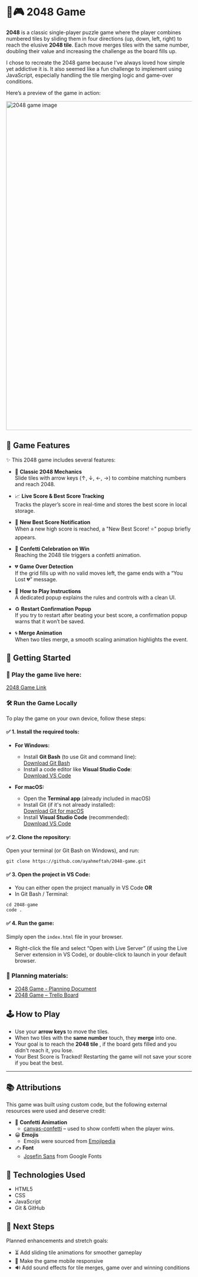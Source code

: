 # 🔢🎮 2048 Game

**2048** is a classic single-player puzzle game where the player combines numbered tiles by sliding them in four directions (up, down, left, right) to reach the elusive **2048 tile**. Each move merges tiles with the same number, doubling their value and increasing the challenge as the board fills up.

I chose to recreate the 2048 game because I’ve always loved how simple yet addictive it is. It also seemed like a fun challenge to implement using JavaScript, especially handling the tile merging logic and game-over conditions.

Here’s a preview of the game in action:

<img width="1227" height="892" alt="2048 game image" src="https://github.com/user-attachments/assets/81366923-68b0-4eea-a0ff-9d8431ba6b8f" />


## 📌 Game Features

✨ This 2048 game includes several features:

- 🎯 **Classic 2048 Mechanics**  
  Slide tiles with arrow keys (↑, ↓, ←, →) to combine matching numbers and reach 2048.

- 📈 **Live Score & Best Score Tracking**  
  Tracks the player’s score in real-time and stores the best score in local storage.

- 🌟 **New Best Score Notification**  
  When a new high score is reached, a "New Best Score! ⭐" popup briefly appears.

- 🎉 **Confetti Celebration on Win**  
  Reaching the 2048 tile triggers a confetti animation.

- 💔 **Game Over Detection**  
  If the grid fills up with no valid moves left, the game ends with a “You Lost 💔” message.

- 📖 **How to Play Instructions**  
  A dedicated popup explains the rules and controls with a clean UI.

- ♻️ **Restart Confirmation Popup**  
  If you try to restart after beating your best score, a confirmation popup warns that it won’t be saved.
  
- 🌀 **Merge Animation**  
  When two tiles merge, a smooth scaling animation highlights the event.



## 🚀 Getting Started

### 🔗 **Play the game live here:** 
[2048 Game Link]()


### 🛠️ Run the Game Locally

To play the game on your own device, follow these steps:

#### ✅ 1. Install the required tools:

- **For Windows:**
  - Install **Git Bash** (to use Git and command line):  
    [Download Git Bash](https://git-scm.com/download/win)
  - Install a code editor like **Visual Studio Code**:  
    [Download VS Code](https://code.visualstudio.com/)

- **For macOS:**
  - Open the **Terminal app** (already included in macOS)
  - Install Git (if it's not already installed):  
    [Download Git for macOS](https://git-scm.com/download/mac)
  - Install **Visual Studio Code** (recommended):  
    [Download VS Code](https://code.visualstudio.com/)

#### ✅ 2. Clone the repository:

Open your terminal (or Git Bash on Windows), and run:

```
git clone https://github.com/ayahmeftah/2048-game.git
```

#### ✅ 3. Open the project in VS Code:

- You can either open the project manually in VS Code
  **OR**
- In Git Bash / Terminal:
```
cd 2048-game
code .
```

#### ✅ 4. Run the game:
Simply open the ```index.html``` file in your browser.
- Right-click the file and select “Open with Live Server” (if using the Live Server extension in VS Code), or double-click to launch in your default browser.

### 📝 Planning materials:
- [2048 Game - Planning Document](https://docs.google.com/document/d/1MtmlmT9vYn7UBWe6s-BphcRmLJ9Xalv5t8NkNGkvDYg/edit?usp=sharing)
- [2048 Game – Trello Board](https://trello.com/b/chdpWe0g/2048-game)



## 🕹️ How to Play
- Use your **arrow keys** to move the tiles.
- When two tiles with the **same number** touch, they **merge** into one.
- Your goal is to reach the **2048 tile** , if the board gets filled and you didn't reach it, you lose.
- Your Best Score is Tracked! Restarting the game will not save your score if you beat the best.

---

## 📚 Attributions

This game was built using custom code, but the following external resources were used and deserve credit:

- 🎉 **Confetti Animation**  
  - [canvas-confetti](https://www.npmjs.com/package/canvas-confetti) – used to show confetti when the player wins.  
- 😀 **Emojis**
  - Emojis were sourced from [Emojipedia](https://emojipedia.org/)
- ✍️ **Font**
  - [Josefin Sans](https://fonts.google.com/specimen/Josefin+Sans) from Google Fonts



## 🧠 Technologies Used
- HTML5
- CSS
- JavaScript
- Git & GitHub



## 🔮 Next Steps
Planned enhancements and stretch goals:
- ⏳ Add sliding tile animations for smoother gameplay
- 📱 Make the game mobile responsive
- 🔊 Add sound effects for tile merges, game over and winning conditions

